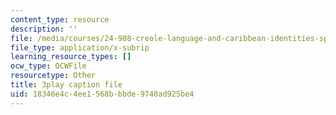 ```yaml
---
content_type: resource
description: ''
file: /media/courses/24-908-creole-language-and-caribbean-identities-spring-2017/18346e4c4ee1568bbbde9740ad925be4_z6kTOFSZZmQ.vtt
file_type: application/x-subrip
learning_resource_types: []
ocw_type: OCWFile
resourcetype: Other
title: 3play caption file
uid: 18346e4c-4ee1-568b-bbde-9740ad925be4
---
```

